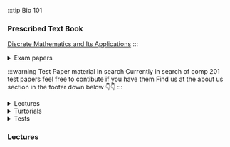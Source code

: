 :::tip Bio 101

### Prescribed Text Book
[Discrete Mathematics and Its Applications](https://drive.google.com/file/d/19EFYz11LhgTdLlZzKl8LNjoGcv_mE7PB/view?usp=drive_link)
:::






<details>
<summary>Exam papers </summary>

## Main
- [ 2017/2018 Exam](https://drive.google.com/file/d/1PX0M8ObbrQonpIuPkH-6c6oNjdSuRFmo/view?usp=drive_link)  

</details>

:::warning Test Paper material In search
Currently in search of comp 201 test papers
feel free to contibute if you have them 
Find us at the about us section in the footer down below 👇👇
:::

<details>
<summary>Lectures </summary>

- [2023-2024 Module Guide](https://drive.google.com/file/d/1JKlyIi7uf5T4l3DVZ2UcsbOR5QGRbZJQ/view?usp=drive_link)  


</details>

<details>
<summary>Turtorials </summary>

- [21 August 2023 tutorial](https://drive.google.com/file/d/1SpGkyXxXb3rXZfwKmF-O8kDl2FvTvyve/view?usp=drive_link)

</details>

<details>
<summary>Tests</summary>

- [test 1 ](https://drive.google.com/file/d/1H_yg0iGy--E7Z-1TUDjCgVt52lZi6Z58/view?usp=drive_link)
- [test 1 2022](https://drive.google.com/file/d/1EQyBb8bgj3Gm8lBvJM9FOz9vnV7vpEGK/view?usp=drive_link)
- [test 2](https://drive.google.com/file/d/1x5nBHI4Rd0FCpgCACz23XwDrWjRfOly6/view?usp=drive_link)
</details>









### Lectures


